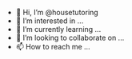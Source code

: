 - 👋 Hi, I’m @housetutoring
- 👀 I’m interested in ...
- 🌱 I’m currently learning ...
- 💞️ I’m looking to collaborate on ...
- 📫 How to reach me ...

<!---
housetutoring/housetutoring is a ✨ special ✨ repository because its `README.md` (this file) appears on your GitHub profile.
You can click the Preview link to take a look at your changes.
--->

